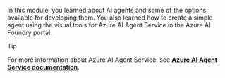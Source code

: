 In this module, you learned about AI agents and some of the options available for developing them. You also learned how to create a simple agent using the visual tools for Azure AI Agent Service in the Azure AI Foundry portal.

> [!TIP]
> For more information about Azure AI Agent Service, see **[Azure AI Agent Service documentation](/azure/ai-services/agents/?azure-portal=true)**.

